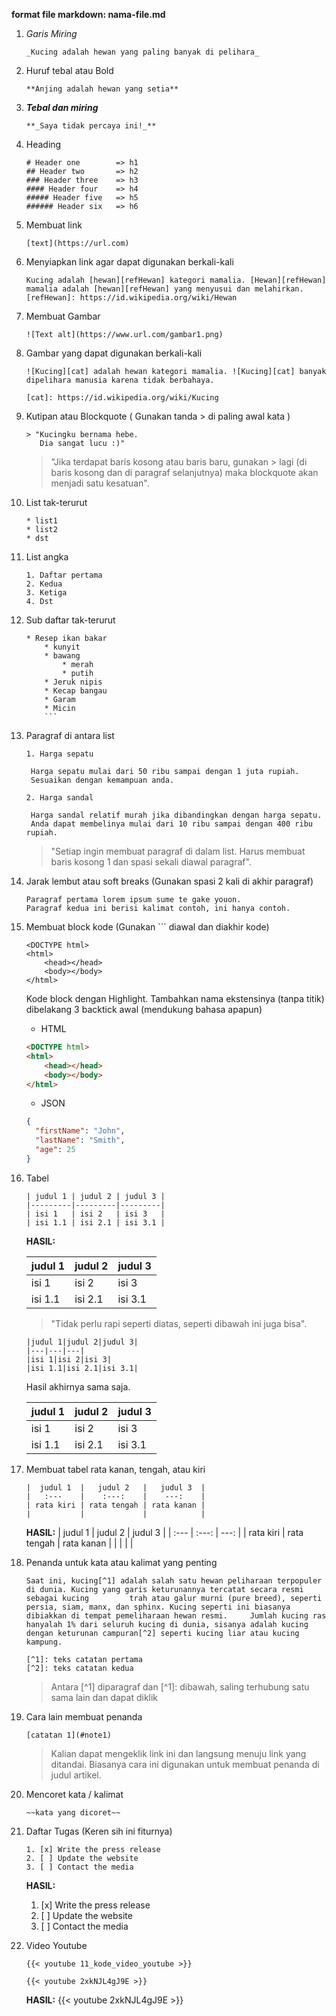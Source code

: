 **format file markdown:   nama-file.md**

1.  _Garis Miring_  
    ```
    _Kucing adalah hewan yang paling banyak di pelihara_
    ```
    
2.  Huruf tebal atau Bold  
    ```
    **Anjing adalah hewan yang setia**
    ```
    
3.  **_Tebal dan miring_**  
    ```
    **_Saya tidak percaya ini!_**
    ```
    
4.  Heading  
    ```
    # Header one        => h1
    ## Header two       => h2
    ### Header three    => h3
    #### Header four    => h4
    ##### Header five   => h5
    ###### Header six   => h6
    ```

5.  Membuat link  
    ```
    [text](https://url.com)
    ```
    
6.  Menyiapkan link agar dapat digunakan berkali-kali  
    ```
    Kucing adalah [hewan][refHewan] kategori mamalia. [Hewan][refHewan] mamalia adalah [hewan][refHewan] yang menyusui dan melahirkan.
    [refHewan]: https://id.wikipedia.org/wiki/Hewan
    ```
    
7.  Membuat Gambar  
    ```
    ![Text alt](https://www.url.com/gambar1.png)
    ```
    
8.  Gambar yang dapat digunakan berkali-kali  
    ```
    ![Kucing][cat] adalah hewan kategori mamalia. ![Kucing][cat] banyak dipelihara manusia karena tidak berbahaya.
    
    [cat]: https://id.wikipedia.org/wiki/Kucing
    ```
    
9.  Kutipan atau Blockquote ( Gunakan tanda > di paling awal kata )  
    ```
    > "Kucingku bernama hebe.
       Dia sangat lucu :)"
    ```  
    > "Jika terdapat baris kosong atau baris baru, gunakan > lagi (di baris kosong dan di paragraf selanjutnya) maka blockquote akan menjadi satu kesatuan".
    
    
10. List tak-terurut  
    ```
    * list1
    * list2
    * dst
    ```

11. List angka  
    ```
    1. Daftar pertama
    2. Kedua
    3. Ketiga
    4. Dst
    ```

12. Sub daftar tak-terurut  
    ```
    * Resep ikan bakar
        * kunyit
        * bawang
            * merah
            * putih
        * Jeruk nipis
        * Kecap bangau
        * Garam
        * Micin
        ```
    
13. Paragraf di antara list  
    ```
    1. Harga sepatu
    
     Harga sepatu mulai dari 50 ribu sampai dengan 1 juta rupiah.
     Sesuaikan dengan kemampuan anda.
     
    2. Harga sandal

     Harga sandal relatif murah jika dibandingkan dengan harga sepatu.
     Anda dapat membelinya mulai dari 10 ribu sampai dengan 400 ribu rupiah.
    ```

    > "Setiap ingin membuat paragraf di dalam list. Harus membuat baris kosong 1 dan spasi sekali diawal paragraf".
    
14. Jarak lembut atau soft breaks (Gunakan spasi 2 kali di akhir paragraf)  
    ```
    Paragraf pertama lorem ipsum sume te gake youon.  
    Paragraf kedua ini berisi kalimat contoh, ini hanya contoh.
    ```

15. Membuat block kode (Gunakan ``` diawal dan diakhir kode)  
    
    ```
    <DOCTYPE html>
    <html>
        <head></head>
        <body></body>
    </html>
    ```
    
    Kode block dengan Highlight. Tambahkan nama ekstensinya (tanpa titik) dibelakang 3 backtick awal (mendukung bahasa apapun)
    - HTML 
    ```html
    <DOCTYPE html>
    <html>
        <head></head>
        <body></body>
    </html>
    ```
    - JSON  
    ```json
    {
      "firstName": "John",
      "lastName": "Smith",
      "age": 25
    }
    ```

16. Tabel  
    ```
    | judul 1 | judul 2 | judul 3 |
    |---------|---------|---------|
    | isi 1   | isi 2   | isi 3   |
    | isi 1.1 | isi 2.1 | isi 3.1 |
    ```

    **HASIL:**  

    | judul 1 | judul 2 | judul 3 |
    |---------|---------|---------|
    | isi 1   | isi 2   | isi 3   |
    | isi 1.1 | isi 2.1 | isi 3.1 |  
    
    > "Tidak perlu rapi seperti diatas, seperti dibawah ini juga bisa".  
    
    ```
    |judul 1|judul 2|judul 3|
    |---|---|---|
    |isi 1|isi 2|isi 3|
    |isi 1.1|isi 2.1|isi 3.1|
    ```
    
    Hasil akhirnya sama saja.

    |judul 1|judul 2|judul 3|
    |---|---|---|
    |isi 1|isi 2|isi 3|  
    |isi 1.1|isi 2.1|isi 3.1|  
    
17. Membuat tabel rata kanan, tengah, atau kiri  
    ```
    |  judul 1  |   judul 2   |   judul 3  |
    |   :---    |    :---:    |    ---:    |
    | rata kiri | rata tengah | rata kanan |
    |           |             |            |
    ```

    **HASIL:**
    |  judul 1  |   judul 2   |   judul 3  |
    |   :---    |    :---:    |    ---:    |
    | rata kiri | rata tengah | rata kanan |
    |           |             |            |  

18. Penanda untuk kata atau kalimat yang penting  
    ```
    Saat ini, kucing[^1] adalah salah satu hewan peliharaan terpopuler di dunia. Kucing yang garis keturunannya tercatat secara resmi sebagai kucing         trah atau galur murni (pure breed), seperti persia, siam, manx, dan sphinx. Kucing seperti ini biasanya dibiakkan di tempat pemeliharaan hewan resmi.     Jumlah kucing ras hanyalah 1% dari seluruh kucing di dunia, sisanya adalah kucing dengan keturunan campuran[^2] seperti kucing liar atau kucing           kampung.

    [^1]: teks catatan pertama
    [^2]: teks catatan kedua
    ```
    
    > Antara [^1] diparagraf dan [^1]: dibawah, saling terhubung satu sama lain dan dapat diklik

19. Cara lain membuat penanda  
    ```
    [catatan 1](#note1)
    ```
    
    > Kalian dapat mengeklik link ini dan langsung menuju link yang ditandai. Biasanya cara ini digunakan untuk membuat penanda di judul artikel.

20. Mencoret kata / kalimat  
    ```
    ~~kata yang dicoret~~
    ```
    
21. Daftar Tugas (Keren sih ini fiturnya)  
    ```  
    1. [x] Write the press release
    2. [ ] Update the website
    3. [ ] Contact the media
    ```

    **HASIL:**
    1. [x] Write the press release
    2. [ ] Update the website
    3. [ ] Contact the media

22. Video Youtube  
    ```
    {{< youtube 11_kode_video_youtube >}}
    
    {{< youtube 2xkNJL4gJ9E >}}
    ```
    
    **HASIL:**
    {{< youtube 2xkNJL4gJ9E >}}
